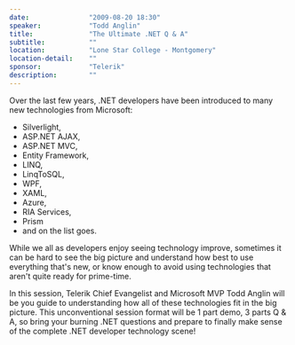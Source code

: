 ```yaml
---
date:               "2009-08-20 18:30"
speaker:            "Todd Anglin"
title:              "The Ultimate .NET Q & A"
subtitle:           ""
location:           "Lone Star College - Montgomery"
location-detail:    ""
sponsor:            "Telerik"
description:        ""
---
```

Over the last few years, .NET developers have been introduced to many new technologies from Microsoft:
* Silverlight,
* ASP.NET AJAX,
* ASP.NET MVC,
* Entity Framework,
* LINQ,
* LinqToSQL,
* WPF,
* XAML,
* Azure,
* RIA Services,
* Prism
* and on the list goes.

While we all as developers enjoy seeing technology improve,
sometimes it can be hard to see the big picture and understand how best to use everything that's new,
or know enough to avoid using technologies that aren't quite ready for prime-time.

In this session, Telerik Chief Evangelist and Microsoft MVP Todd Anglin will be you guide to understanding how all of
these technologies fit in the big picture. This unconventional session format will be 1 part demo,
3 parts Q &amp; A, so bring your burning .NET questions and prepare to finally make sense of the complete
.NET developer technology scene!

